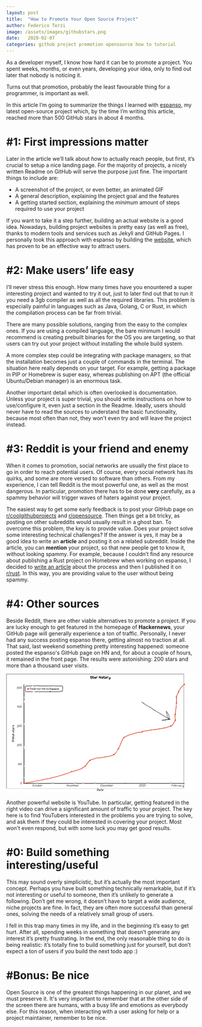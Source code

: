 ```yaml
---
layout: post
title:  "How to Promote Your Open Source Project"
author: Federico Terzi
image: /assets/images/githubstars.png
date:   2020-02-07
categories: github project promotion opensource how to tutorial
---
```

As a developer myself, I know how hard it can be to promote a project. You spent weeks, months, or even years, developing your idea, only to find out later that nobody is noticing it.

Turns out that promotion, probably the least favourable thing for a programmer, is important as well.

In this article I’m going to summarize the things I learned with [espanso](https://github.com/federico-terzi/espanso), my latest open-source project which, by the time I’m writing this article, reached more than 500 GitHub stars in about 4 months. 

# #1: First impressions matter

Later in the article we’ll talk about _how_ to actually reach people, but first, it’s crucial to setup a nice landing page. For the majority of projects, a nicely written Readme on GitHub will serve the purpose just fine. The important things to include are:

*   A screenshot of the project, or even better, an animated GIF
*   A general description, explaining the project goal and the features
*   A getting started section, explaining the _minimum_ amount of steps required to use your project

If you want to take it a step further, building an actual website is a good idea. Nowadays, building project websites is pretty easy (as well as free), thanks to modern tools and services such as Jekyll and GitHub Pages. I personally took this approach with espanso by building the [website](https://espanso.org/), which has proven to be an effective way to attract users.

# #2: Make users’ life easy

I’ll never stress this enough. How many times have you enountered a super interesting project and wanted to try it out, just to later find out that to run it you need a 3gb compiler as well as all the required libraries. This problem is especially painful in languages such as Java, Golang, C or Rust, in which the compilation process can be far from trivial.

There are many possible solutions, ranging from the easy to the complex ones. If you are using a compiled language, the bare minimum I would recommend is creating prebuilt binaries for the OS you are targeting, so that users can try out your project without installing the whole build system.

A more complex step could be integrating with package managers, so that the installation becomes just a couple of commands in the terminal. The situation here really depends on your target. For example, getting a package in PIP or Homebrew is super easy, whereas publishing on APT (the official Ubuntu/Debian manager) is an enormous task.

Another important detail which is often overlooked is documentation. Unless your project is super trivial, you should write instructions on how to use/configure it, even just a section in the Readme. Ideally, users should never have to read the sources to understand the basic functionality, because most often than not, they won't even try and will leave the project instead.

# #3: Reddit is your friend and enemy

When it comes to promotion, social networks are usually the first place to go in order to reach potential users. Of course, every social network has its quirks, and some are more versed to software than others. From my experience, I can tell Reddit is the most powerful one, as well as the most dangerous. In particular, promotion there has to be done **very** carefully, as a spammy behavior will trigger waves of haters against your project.

The easiest way to get some early feedback is to post your GitHub page on [r/coolgithubprojects](https://www.reddit.com/r/coolgithubprojects/) and [r/opensource](https://www.reddit.com/r/opensource). Then things get a bit tricky, as posting on other subreddits would usually result in a ghost ban. To overcome this problem, the key is to provide value. Does your project solve some interesting technical challenges? If the answer is yes, it may be a good idea to write an **article** and posting it on a related subreddit. Inside the article, you can **mention** your project, so that new people get to know it, without looking spammy. For example, because I couldn’t find any resource about publishing a Rust project on Homebrew when working on espanso, I decided to [write an article](https://federicoterzi.com/blog/how-to-publish-your-rust-project-on-homebrew/) about the process and then I published it on [r/rust](https://www.reddit.com/r/Rust). In this way, you are providing value to the user without being spammy.

# #4: Other sources

Beside Reddit, there are other viable alternatives to promote a project. If you are lucky enough to get featured in the homepage of **Hackernews**, your GitHub page will generally experience a ton of traffic. Personally, I never had any success posting espanso there, getting almost no traction at all. That said, last weekend something pretty interesting happened: someone posted the espanso's GitHub page on HN and, for about a couple of hours, it remained in the front page. The results were astonishing: 200 stars and more than a thousand user visits.

![Star history of the project](/assets/images/stargazers.png)

Another powerful website is YouTube. In particular, getting featured in the right video can drive a significant amount of traffic to your project. The key here is to find YouTubers interested in the problems you are trying to solve, and ask them if they could be interested in covering your project. Most won't even respond, but with some luck you may get good results.

# #0: Build something interesting/useful

This may sound overly simplicistic, but it’s actually the most important concept. Perhaps  you have built something technically remarkable, but if it’s not interesting or useful to someone, then it’s unlikely to generate a following. Don’t get me wrong, it doesn’t have to target a wide audience, niche projects are fine. In fact, they are often more successful than general ones, solving the needs of a relatively small group of users. 

I fell in this trap many times in my life, and in the beginning it’s easy to get hurt. After all, spending weeks in something that doesn’t generate any interest it’s pretty frustrating. In the end, the only reasonable thing to do is being realistic: it’s totally fine to build something just for yourself, but don’t expect a ton of users if you build the next todo app :)

# #Bonus: Be nice

Open Source is one of the greatest things happening in our planet, and we must preserve it. It's very important to remember that at the other side of the screen there are humans, with a busy life and emotions as everybody else. For this reason, when interacting with a user asking for help or a project maintainer, remember to be nice.